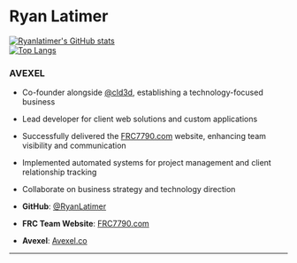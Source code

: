# Ryan Latimer

[![Ryanlatimer's GitHub stats](https://github-readme-stats.vercel.app/api?username=ryanlatimer&show_icons=true&theme=dracula&rank_icon=)](https://github.com/anuraghazra/github-readme-stats)
</br>
[![Top Langs](https://github-readme-stats.vercel.app/api/top-langs/?username=ryanlatimer&langs_count=2&layout=compact&theme=dracula)](https://github.com/anuraghazra/github-readme-stats)

### AVEXEL
- Co-founder alongside [@cld3d](https://github.com/Cld3d), establishing a technology-focused business
- Lead developer for client web solutions and custom applications
- Successfully delivered the [FRC7790.com](https://frc7790.com) website, enhancing team visibility and communication
- Implemented automated systems for project management and client relationship tracking
- Collaborate on business strategy and technology direction

- **GitHub**: [@RyanLatimer](https://github.com/RyanLatimer)
- **FRC Team Website**: [FRC7790.com](https://frc7790.com)
- **Avexel**: [Avexel.co](https://avexel.co)

---
